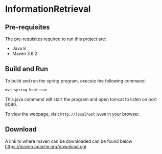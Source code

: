 # InformationRetrieval
## Pre-requisites
The pre-requisites required to run this project are:

* Java 8
* Maven 3.6.2

## Build and Run
To build and run the spring program, execute the following command:
```java
mvn spring-boot:run
```
This java command will start the program and open tomcat to listen on port 8080. 

To view the webpage, visit ` http://localhost:8080 ` in your browser.

## Download

A link to where maven can be downloaded can be found below
https://maven.apache.org/download.cgi